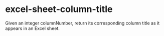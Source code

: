 # excel-sheet-column-title
Given an integer columnNumber, return its corresponding column title as it appears in an Excel sheet.
